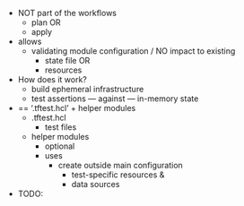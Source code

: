 - NOT part of the workflows
    - plan OR
    - apply
- allows
    - validating module configuration / NO impact to existing
        - state file OR
        - resources
- How does it work?
    - build ephemeral infrastructure
    - test assertions — against — in-memory state
- == ‘.tftest.hcl’ + helper modules
    - .tftest.hcl
      - test files
    - helper modules
        - optional
        - uses
            - create outside main configuration
                - test-specific resources &
                - data sources
- TODO: